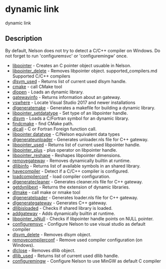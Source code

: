 

# dynamic link

dynamic link

## Description
By default, Nelson does not try to detect a C/C++ compiler on Windows. Do not forget to run 'configuremsvc' or 'configuremingw' once.


* [libpointer](libpointer.md) - Creates an C pointer object usuable in Nelson.
* [libpointer_delete](libpointer_delete.md) - Removes libpointer object.
supported_compilers.md Supported C/C++ compilers
* [dlsym_used](dlsym_used.md) - Returns list of current used dlsym handle.
* [cmake](cmake.md) - call CMake tool
* [dlopen](dlopen.md) - Loads an dynamic library.
* [gatewayinfo](gatewayinfo.md) - Returns information about an gateway.
* [vswhere](vswhere.md) - Locate Visual Studio 2017 and newer installations
* [dlgeneratemake](dlgeneratemake.md) - Generates a makefile for building a dynamic library.
* [libpointer_setdatatype](libpointer_setdatatype.md) - Set type of an libpointer handle.
* [dlsym](dlsym.md) - Loads a C/Fortran symbol for an dynamic library.
* [findcmake](findcmake.md) - find CMake path.
* [dlcall](dlcall.md) - C or Fortran Foreign function call.
* [libpointer datatype](C_datatype.md) - C/Nelson equivalent data types
* [dlgenerateunloader](dlgenerateunloader.md) - Generates unloader.nls file for C++ gateway.
* [libpointer_used](libpointer_used.md) - Returns list of current used libpointer handle.
* [libpointer_plus](libpointer_plus.md) - plus operator on libpointer handle.
* [libpointer_reshape](libpointer_reshape.md) - Reshapes libpointer dimensions.
* [removegateway](removegateway.md) - Removes dynamically builtin at runtime.
* [dllibinfo](dllibinfo.md) - Returns list of available symbols in an shared library.
* [havecompiler](havecompiler.md) - Detect if a C/C++ compiler is configured.
* [loadcompilerconf](loadcompiler.md) - load compiler configuration.
* [dlgeneratecleaner](dlgeneratecleaner.md) - Generates cleaner.nls file for C++ gateway.
* [getdynlibext](getdynlibext.md) - Returns the extension of dynamic libraries.
* [dlmake](dlmake.md) - call make or nmake tool
* [dlgenerateloader](dlgenerateloader.md) - Generates loader.nls file for C++ gateway.
* [dlgenerategateway](dlgenerategateway.md) - Generates C++ gateway.
* [dllibisloaded](dllibisloaded.md) - Checks if shared library is loaded.
* [addgateway](addgateway.md) - Adds dynamically builtin at runtime.
* [libpointer_isNull](libpointer_isNull.md) - Checks if libpointer handle points on NULL pointer.
* [configuremsvc](configuremsvc.md) - Configure Nelson to use visual studio as default compiler
* [dlsym_delete](dlsym_delete.md) - Removes dlsym object.
* [removecompilerconf](removecompilerconf.md) - Remove used compiler configuration (on Windows).
* [dlclose](dlclose.md) - Removes dllib object.
* [dllib_used](dllib_used.md) - Returns list of current used dllib handle.
* [configuremingw](configuremingw.md) - Configure Nelson to use MinGW as default C compiler



